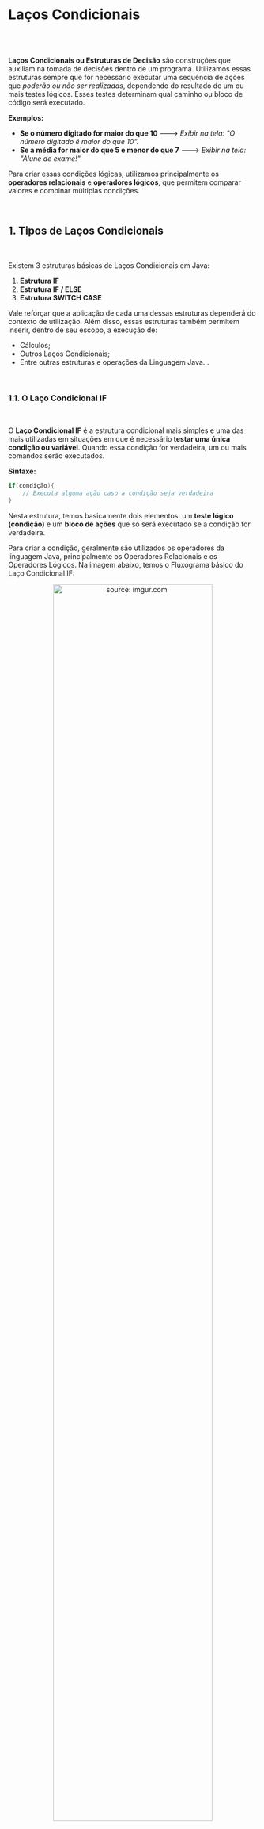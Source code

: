 <h1>Laços Condicionais</h1>

<br /><br />

**Laços Condicionais ou Estruturas de Decisão** são construções que auxiliam na tomada de decisões dentro de um programa. Utilizamos essas estruturas sempre que for necessário executar uma sequência de ações que *poderão ou não ser realizadas*, dependendo do resultado de um ou mais testes lógicos. Esses testes determinam qual caminho ou bloco de código será executado.

**Exemplos:**

- **Se o número digitado for maior do que 10** 🡒 *Exibir na tela: "O número digitado é maior do que 10".*
- **Se a média for maior do que 5 e menor do que 7** 🡒 *Exibir na tela: "Alune de exame!"*

Para criar essas condições lógicas, utilizamos principalmente os **operadores relacionais** e **operadores lógicos**, que permitem comparar valores e combinar múltiplas condições.

<br />

<h2>1. Tipos de Laços Condicionais</h2>

<br />

Existem 3 estruturas básicas de Laços Condicionais em Java:

1. **Estrutura IF**
2. **Estrutura IF / ELSE**
3. **Estrutura SWITCH CASE**

Vale reforçar que a aplicação de cada uma dessas estruturas dependerá do contexto de utilização. Além disso, essas estruturas também permitem inserir, dentro de seu escopo, a execução de:

- Cálculos;
- Outros Laços Condicionais;
- Entre outras estruturas e operações da Linguagem Java...

<br />

<h3>1.1. O Laço Condicional IF</h3>

<br />

O **Laço Condicional IF** é a estrutura condicional mais simples e uma das mais utilizadas em situações em que é necessário **testar uma única condição ou variável**. Quando essa condição for verdadeira, um ou mais comandos serão executados.

**Sintaxe:**

```java
if(condição){
	// Executa alguma ação caso a condição seja verdadeira
}
```

Nesta estrutura, temos basicamente dois elementos: um **teste lógico (condição)** e um **bloco de ações** que só será executado se a condição for verdadeira.

Para criar a condição, geralmente são utilizados os operadores da linguagem Java, principalmente os Operadores Relacionais e os Operadores Lógicos. Na imagem abaixo, temos o Fluxograma básico do Laço Condicional IF:

<div align="center"><img src="https://i.imgur.com/6RcELpu.png" title="source: imgur.com" width="80%"/></div>

Observe que o comando A será executado somente se a condição estabelecida no laço condicional for verdadeira (Sim) e na sequência os comandos B e C também serão executados. Caso a condição seja falsa (Não), o fluxo do programa continua normalmente executando apenas os comandos B e C, ignorando o Comando A.

Como exemplo prático vamos escrever um programa em Java que **valida se o valor das variáveis lógicas (boolean) X e Y são verdadeiras**.

A condição do `if` é escrita entre parênteses `(condição)`. Tudo o que estiver dentro dos parênteses **precisa ser verdadeiro** para que as instruções no bloco do `if` sejam executadas. Caso contrário, o bloco inteiro será ignorado durante a execução.

<br>

<img src="https://i.imgur.com/gsSDe7P.png" width="4%"/>**Exemplo 01 - Estrutura Condicional IF**

<br />

<img src="https://i.imgur.com/xNGQtIG.png" title="source: imgur.com" width="3%"/>**Fluxograma:**

<br />

<div align="center"><img src="https://i.imgur.com/SFaLUpx.png" title="source: imgur.com" /></div>

**Código em Java:**

```java
public class Exemplo1 {

	public static void main(String[] args) {
		boolean x = true;
		boolean y = false;
		
		if(x == true) {
			System.out.println("X é verdadeiro");
		}
		
		if(y) {
			System.out.println("Y é verdadeiro");
		}
	}
}
```

<img src="https://i.imgur.com/V2ReOnx.png" title="source: imgur.com" width="3%"/>**Resultado do Código:**

```bash
X é verdadeiro
```

Observe que **apenas o bloco que testa a variável `x` foi executado**, exibindo a mensagem: *"X é verdadeiro"*. O bloco que testa a variável `y` **não foi executado**, pois o valor de `y` é **falso**.

No segundo laço condicional `if`, dentro dos parênteses da condição, foi inserida apenas a variável `y`, sem qualquer comparação explícita. Como se trata de uma variável do tipo **boolean**, escrever apenas `y` dentro da condição é **equivalente a escrever**:

```java
y == true
```

Se quisermos testar se `y` é **falso**, podemos utilizar o **operador lógico de negação (!)**, escrevendo a condição da seguinte forma:

```java
!y
```

<br />

> **Importante:** O **acento de exclamação (`!`)**, na linguagem Java, representa o **operador lógico de negação**, ou seja, ele **inverte o valor lógico** da variável booleana. Se `y` for `true`, `!y` será `false`; e vice-versa.

<br />

<div align="left"><img src="https://i.imgur.com/JACNZiR.png" title="source: imgur.com" width="25px"/> <a href="https://github.com/rafaelq80/exemplos_java/blob/main/condicionais/src/estruturaCondicional/Exemplo1.java" target="_blank"><b>Código Fonte do Exemplo</b></a></div>

<br />

| <img src="https://i.imgur.com/RfjtOFi.png" title="source: imgur.com" width="120px"/> | <div align="left">**DICA:** *Os Operadores utilizados para comparar e/ou escrever as condições das estruturas que estudaremos estão disponíveis no conteúdo: <a href="05.md" target="_blank">Operadores</a>. Caso você tenha alguma dúvida, não deixe de rever este conteúdo!*</div> |
| ------------------------------------------------------------ | ------------------------------------------------------------ |

Agora vamos ver um exemplo do Laço Condicional **IF**, utilizando os Operadores Relacionais:

<br>

<img src="https://i.imgur.com/gsSDe7P.png" width="4%"/>**Exemplo 2 - Estrutura Condicional IF**

<br />

<img src="https://i.imgur.com/xNGQtIG.png" title="source: imgur.com" width="3%"/>**Fluxograma:**

<br />

<div align="center"><img src="https://i.imgur.com/12KtqiH.png" title="source: imgur.com" /></div>

**Código em Java:**

```java
public class Exemplo2 {

	public static void main(String[] args) {
		int n1 = 4, n2 = 3, n3 = 4;
		
		if(n1 < 5) {
			System.out.println("O número 1 é menor do que 5.");
		}
		
		if(n1 < n2) {
			System.out.println("O número 1 é menor do que o número 2.");
		}
		
		if(n1 == n3)
			System.out.println("O número 1 e o número 3 são iguais.");
	}
}
```

No código acima, temos três Laços Condicionais `if`, cada um testando uma condição distinta:

- No **primeiro `if`**, se o valor da variável **`n1` for menor que 5**, será exibida uma mensagem específica.
- No **segundo `if`**, se o valor da variável **`n1` for menor que o valor da variável `n2`**, será exibida uma **mensagem diferente da primeira**.
- No **terceiro `if`**, se o valor da variável **`n1` for igual ao valor da variável `n3`**, será exibida **outra mensagem distinta das anteriores**.

Cada bloco condicional funciona de forma independente e, por isso, **mais de um bloco pode ser executado**, caso as condições correspondentes sejam verdadeiras.

<img src="https://i.imgur.com/V2ReOnx.png" title="source: imgur.com" width="3%"/>**Resultado do Código:**

```bash
O número 1 é menor do que 5.
O número 1 e o número 3 são iguais.
```

Observe, neste exemplo, que o **terceiro Laço Condicional `if`** foi escrito **sem o uso de chaves**. Essas chaves delimitam o **escopo do laço condicional**, ou seja, definem qual bloco de código deve ser executado caso a condição seja verdadeira.

Quando as chaves **não são utilizadas**, o algoritmo interpreta que **apenas a primeira instrução após o `if` está vinculada à condição**. Isso significa que **somente essa linha será executada se a condição for verdadeira**. As demais instruções subsequentes **serão executadas normalmente, independentemente da condição**.

**Sintaxe:**

```java
// Laço Condicional IF com apenas uma ação - sem o escopo { }
if(condição)
	// Executa alguma ação caso a condição seja verdadeira

// Laço Condicional IF com mais de uma ação - com o escopo { }
if(condição){
	// Executa a primeira ação se a condição for verdadeira
	// Executa a segunda ação se a condição for verdadeira
}
```

<br />

<div align="left"><img src="https://i.imgur.com/JACNZiR.png" title="source: imgur.com" width="25px"/> <a href="https://github.com/rafaelq80/exemplos_java/blob/main/condicionais/src/estruturaCondicional/Exemplo2.java" target="_blank"><b>Código Fonte do Exemplo</b></a></div>

<br />

<h3>1.1.1. O Laço Condicional IF com duas ou mais condições</h3>

<br />

Vale ressaltar que a **condição** de um laço condicional `if` pode ser composta por **uma instrução simples** ou por **uma instrução composta**.

- Uma **instrução simples** testa **apenas uma condição**.
- Já uma **instrução composta** envolve **duas ou mais condições**, que podem ser avaliadas como verdadeiras ou falsas, dependendo da lógica aplicada. Nesse caso, a **ação só será executada** se o conjunto de condições atender ao critério estabelecido.

**Sintaxe:**

```java
if (condição_A <operador lógico> condição_B) {	
    // Executa alguma ação caso a condição seja verdadeira
}
```

Para construir essas condições compostas, é comum utilizar os **operadores relacionais** em conjunto com os **operadores lógicos** da linguagem Java, como:

- `&&` (E lógico)
- `||` (OU lógico)
- `!` (NÃO lógico – negação)

Esses operadores permitem combinar diferentes expressões lógicas para criar regras mais elaboradas de decisão.

<br>

<img src="https://i.imgur.com/gsSDe7P.png" width="4%"/>**Exemplo 3 - Estrutura Condicional IF - Condição Composta**

<br />

<img src="https://i.imgur.com/xNGQtIG.png" title="source: imgur.com" width="3%"/>**Fluxograma:**

<br />

<div align="center"><img src="https://i.imgur.com/IjB5zFQ.png" title="source: imgur.com" /></div>

**Código em Java:**

```java
public class Exemplo3 {

	public static void main(String[] args) {
		int idade = 18;
		boolean carteiraM = true;
		
		if(idade >= 18 && carteiraM == true) {
			System.out.println("Você pode dirigir.");
		}
	}
}
```

Observe no código acima, que a mensagem **"Você pode dirigir."**, somente será exibida se as 2 condições forem satisfeitas:

- **Idade maior do que 18 anos;**
- **Possuir a Carteira de motorista.**

Como estamos utilizando o **Operador Lógico && (E lógico ou Conjunção)**, as 2 condições acima devem ser verdadeiras para que o teste lógico seja Verdadeiro.

<img src="https://i.imgur.com/V2ReOnx.png" title="source: imgur.com" width="3%"/>**Resultado do Código:**

```bash
Você pode dirigir.
```

<br />

<div align="left"><img src="https://i.imgur.com/JACNZiR.png" title="source: imgur.com" width="25px"/> <a href="https://github.com/rafaelq80/exemplos_java/blob/main/condicionais/src/estruturaCondicional/Exemplo3.java" target="_blank"><b>Código Fonte do Exemplo</b></a></div>

<br />

<h3>1.2. O Laço Condicional IF/ELSE</h3>

<br />

A estrutura **`if`** também permite a execução de um ou mais comandos **quando a condição não é satisfeita** (ou seja, quando for **falsa**). Para isso, utilizamos a instrução complementar **`else`** (*senão*).

**Sintaxe:**

```java
if(condição){
    // Executa alguma ação caso a condição seja verdadeira
}else{
    // Executa alguma ação caso a condição anterior anterior seja falsa
}
```

A instrução **`else`**, quando usada em conjunto com o **`if`**, permite **tratar ambos os cenários possíveis**:
- Um bloco será executado **se a condição for verdadeira**;
- O outro bloco será executado **se a condição for falsa**.

Essa combinação torna o controle de fluxo mais completo e facilita a definição de comportamentos diferentes para cada resultado da condição.

Veja o Fluxograma básico desta estrutura:

<div align="center"><img src="https://i.imgur.com/mKnE9eA.png" title="source: imgur.com" width="80%"/></div>

Observe que o **comando A** será executado **somente se a condição for verdadeira** (*Sim*), e em seguida, o **comando C** também será executado.

Por outro lado, o **comando B** será executado **somente se a condição for falsa** (*Não*), e, da mesma forma, o **comando C** será executado na sequência.

Ou seja, o **comando C** será executado em **ambos os casos**, independentemente do resultado da condição, enquanto os comandos **A** e **B** são mutuamente exclusivos, conforme o valor lógico avaliado.

<br />

<img src="https://i.imgur.com/gsSDe7P.png" width="4%"/>**Exemplo 4 - Estrutura Condicional IF/ELSE**

<br />

<img src="https://i.imgur.com/xNGQtIG.png" title="source: imgur.com" width="3%"/>**Fluxograma:**

<br />

<div align="center"><img src="https://i.imgur.com/K048Umo.png" title="source: imgur.com" /></div>

**Código em Java:**

```java
public class Exemplo4 {

	public static void main(String[] args) {
		float nota1, nota2, media;
		Scanner leia = new Scanner(System.in);
		
		System.out.println("Digite a primeira nota: ");
		nota1 = leia.nextFloat();
		
		System.out.println("Digite a segunda nota: ");
		nota2 = leia.nextFloat();
		
		media = (nota1 + nota2)/2;
		
		if(media >= 6) {
			System.out.println("Parabéns, você foi aprovade!");
		}else {
			System.out.println("Infelizmente você foi reprovade...");
		}
	}
}
```

No exemplo acima, a condição **“se a média for maior ou igual a 6”** resultará na saída:

> **Parabéns, você foi aprovade!**

**Caso essa condição não seja atendida** (**falsa**), o bloco associado ao comando **`else`** será executado, resultando na seguinte saída:

> **Infelizmente, você foi reprovade...**

É importante observar que **apenas uma das duas saídas será exibida**, de acordo com o resultado da condição. Além disso, o **`else` só pode ser utilizado em um código que tenha, previamente, uma instrução `if` associada**.

Se a condição `media >= 6` for **verdadeira**, o bloco do `else` **não será executado**.

<img src="https://i.imgur.com/V2ReOnx.png" title="source: imgur.com" width="3%"/>**Resultado do Código:**

**Condição Verdadeira**

```bash
// Alune Aprovade
Digite a primeira nota: 
6
Digite a segunda nota: 
9
Parabéns, você foi aprovade!
```

**Condição Falsa**

```bash
// Alune Reprovade
Digite a primeira nota: 
4
Digite a segunda nota: 
4
Infelizmente você foi reprovade...
```

<br />

<div align="left"><img src="https://i.imgur.com/JACNZiR.png" title="source: imgur.com" width="25px"/> <a href="https://github.com/rafaelq80/exemplos_java/blob/main/condicionais/src/estruturaCondicional/Exemplo4.java" target="_blank"><b>Código Fonte do Exemplo</b></a></div>

<br />

<h3>1.2.1. Acrescentando mais opções (iF encadeado) - IF/ELSE IF/ELSE</h3>

<br />

O laço condicional **`if`** permite incluir quantos **`if's`** forem necessários em um algoritmo. No entanto, em situações em que utilizamos múltiplos `if's`, o **`else`** se torna uma condição obrigatória, sendo executado apenas **se todas as condições anteriores forem descartadas** por serem falsas.

Para criar **condições intermediárias** dentro de um laço condicional `if`, podemos utilizar a combinação **`else if`**. Essa estrutura permite testar **várias condições** em sequência, garantindo que o programa avalie uma a uma até encontrar a condição que seja verdadeira.

**Sintaxe:**

```java
if(condição 1){
    // Executa alguma ação caso a condição seja verdadeira
}else if (condição 2){
    // Executa alguma ação caso a condição anterior seja falsa
}else if (condição N){
    // Executa alguma ação caso as condições anteriores sejam falsas
}else{
    // Executa alguma ação caso todas as condições anteriores sejam falsas
}
```

Este laço condicional é amplamente utilizado em situações em que é necessário testar várias condições ou variáveis. Em cada passo, **as condições são testadas uma a uma**, até que uma delas seja satisfeita, momento em que o respectivo **bloco de comandos** será executado. Se **nenhuma das condições for satisfeita**, o bloco **`else`** será executado.

**É importante destacar que, se uma condição for verdadeira, as demais condições do laço condicional não serão mais testadas**. O programa irá executar apenas o bloco da condição que foi atendida e ignorará as demais.

Vamos dar sequência ao nosso exemplo anterior, **acrescentando uma nova condição**: **“Alune em exame!”**.

### **Nova Condição**

Para exibir a mensagem **“Alune de exame!”**, a média **deve ser igual a 5**.

<br>

<img src="https://i.imgur.com/gsSDe7P.png" width="4%"/>**Exemplo 5 - Estrutura Condicional IF Encadeado**

<br />

<img src="https://i.imgur.com/xNGQtIG.png" title="source: imgur.com" width="3%"/>**Fluxograma:**

<br />

<div align="center"><img src="https://i.imgur.com/vHzCUpr.png" title="source: imgur.com" /></div>

**Código em Java:**

```java
public class Exemplo5 {

	public static void main(String[] args) {
		float nota1, nota2, media;
		Scanner leia = new Scanner(System.in);

		System.out.println("Digite a primeira nota: ");
		nota1 = leia.nextFloat();
	
		System.out.println("Digite a segunda nota: ");
		nota2 = leia.nextFloat();
	
		media = (nota1 + nota2)/2;
		
		if(media >= 6) {
			System.out.println("Parabéns, você foi aprovade!");
		}else if(media == 5){
			System.out.println("Alune de exame!");
		}else {
			System.out.println("Infelizmente você foi reprovade...");
		}
	}
}
```

Observe o código acima, que agora ele possui 3 condições:

**I.** *Se a condição **média maior ou igual a 6** for verdadeira*, será exibida a mensagem:

> **"Parabéns, você foi aprovade!"**

**II.** *Se a condição **média igual a 5** for verdadeira*, será exibida a mensagem:

> **"Alune de exame!"**

**III.** *Se **as duas condições anteriores forem falsas** (ou seja, SENÃO),* será exibida a mensagem:

> **"Infelizmente, você foi reprovade..."**

<br>

<img src="https://i.imgur.com/V2ReOnx.png" title="source: imgur.com" width="3%"/>**Resultado do Código:**

**Média igual a 5**

```bash
// Alune de Exame
Digite a primeira nota: 
5
Digite a segunda nota: 
5
Alune de exame!
```

<br />

<div align="left"><img src="https://i.imgur.com/JACNZiR.png" title="source: imgur.com" width="25px"/> <a href="https://github.com/rafaelq80/exemplos_java/blob/main/condicionais/src/estruturaCondicional/Exemplo5.java" target="_blank"><b>Código Fonte do Exemplo</b></a></div>

<br />

<h3>1.3. Laço Condicional SWITCH CASE</h3>

<br />

**Switch Case** também é uma estrutura condicional, ou seja, uma **estrutura de decisão**, onde podemos, por meio de **premissas**, indicar qual ação deve ser executada conforme a opção escolhida. Em outras palavras, o **Switch Case** é um laço condicional que define o código a ser executado com base na comparação de valores.

> Uma **premissa** é uma afirmação ou proposição que serve como base ou ponto de partida para um raciocínio ou argumento. Em outras palavras, é uma condição ou fato que é aceito como verdadeiro e que será utilizado para tomar uma decisão ou tirar uma conclusão.
>
> **Exemplo:**
>
> - **Premissa**: "Se a opção for igual a 6."
> - **Decisão**: Com base nessa premissa, podemos decidir qual ação será tomada pelo programa.

**Sintaxe:**

```java
switch(variável ou valor){
    case valor1:
        // Executa alguma ação caso esta condição seja verdadeira
        break;
    case valor2:
        // Executa alguma ação caso esta condição seja verdadeira
        break;
    case valorN:
        // Executa alguma ação caso esta condição seja verdadeira
        break;
    default:
        // Opcional -  Executa alguma ação caso todas as condições acima forem falsas
}
```

O laço condicional **`SWITCH CASE`** representa uma maneira mais simples de estruturar o encadeamento de várias instruções **`IF`**. Ele é uma alternativa que reduz a complexidade quando há múltiplas condições a serem verificadas.

No **`SWITCH CASE`**, o conteúdo da **variável** da cláusula **`SWITCH`** é comparado com os valores constantes definidos nas cláusulas **`CASE`**. Caso uma das comparações seja verdadeira, o comando associado a esse **`CASE`** é executado (somente esse comando). Se nenhuma comparação for verdadeira, a estrutura executa a cláusula **`DEFAULT`**.

Este laço é amplamente utilizado na construção de **menus de opções**, onde o usuário escolhe um item do menu digitando uma letra ou número.

**Importante destacar** que, caso uma condição seja verdadeira, **as demais condições do laço condicional não serão testadas**.

Outro ponto importante é que, para cada **`CASE`**, devemos incluir o comando **`BREAK`**, que indica que as ações para aquela opção foram finalizadas. A única exceção é a cláusula **`DEFAULT`**, que não requer o comando **`BREAK`**, pois ela só será executada se todas as outras opções falharem. Vale notar que a cláusula **`DEFAULT`** não é obrigatória.

<div align="center"><img src="https://i.imgur.com/l8GbQB6.png" title="source: imgur.com" width="80%"/></div>

- Observe que o **comando A** será executado somente se o **`case valor 1`** for verdadeiro (Sim). O **comando B** será executado somente se o **`case valor 2`** for verdadeiro (Sim). O **comando C** será executado somente se o **`case valor 1`** e o **`case valor 2`** forem **falsos** (Não).

  

  ### **Algumas regras importantes para instruções `SWITCH CASE`:**

  - **Valores duplicados de `case` não são permitidos**. Cada valor no `case` deve ser único dentro da mesma instrução `switch`.
  - O valor de um `case` deve ser **do mesmo tipo de dado** da variável inserida na instrução **`switch`**.
  - O valor de um `case` deve ser **uma constante ou literal**. **Variáveis** ou **testes lógicos** não são permitidos.
  - A instrução **`break`** é usada dentro do `case` para encerrar uma sequência de instruções e evitar a execução dos próximos `cases`.
  - Embora a instrução **`break`** seja **opcional**, caso ela seja omitida, a execução continuará no próximo `case`, causando um erro conhecido como "*fall-through*".
  - A instrução **`default`** é **opcional**. Ela será executada se nenhuma das condições dos `cases` anteriores for satisfeita.

Vamos construir no **Exemplo 6** um Menu com 3 opções. De acordo com o numero digitado, uma mensagem diferente será exibida na tela:

<br />

<img src="https://i.imgur.com/gsSDe7P.png" width="4%"/>**Exemplo 6 - Estrutura Condicional SWITCH CASE**

<br />

<img src="https://i.imgur.com/xNGQtIG.png" title="source: imgur.com" width="3%"/>**Fluxograma:**

<br />

<div align="center"><img src="https://i.imgur.com/eVLYAG2.png" title="source: imgur.com" /></div>

**Código em Java:**

```java
public class Exemplo6 {

	public static void main(String[] args) {

		int opcao;
		Scanner leia = new Scanner(System.in);

		System.out.println("# ## ### #### #########   Menu   ########## #### ### ## #");
		System.out.println("\n--Digite 1 para ver Indicação de um Livro--");
		System.out.println("--Digite 2 para ver ler uma Frase Motivacional--");
		System.out.println("--Digite 3 para receber uma Indicação de música--");
		opcao = leia.nextInt();

		switch (opcao) {
		case 1:
			System.out.println("Livro: O Alquimista");
			break;
		case 2:
			System.out.println(
                "Frase motivacional: Se você cair, levante! Não dá para andar deitado.");
			break;
		case 3:
			System.out.println("Música: AURORA - No Cure For Me.");
			break;
		}
	}
}
```

Observe no código abaixo que o comando **`SWITCH`** recebe a **variável `opcao`**, que irá armazenar o número da opção escolhida pelo usuário.

Em seguida, cada um dos comandos **`CASE`** verifica uma das opções do menu:

- **Caso a opção 1 seja escolhida**, será exibido o livro.
- **Caso a opção 2 seja escolhida**, será exibida a frase.
- **Caso a opção 3 seja escolhida**, será exibida a música.

Note que, neste exemplo, temos apenas 3 opções para o menu, mas podemos facilmente adicionar outras opções de escolha para o usuário, simplesmente incluindo mais **`cases`** com as respectivas ações.

<img src="https://i.imgur.com/V2ReOnx.png" title="source: imgur.com" width="3%"/>**Resultado do Código:**

```bash
// Caso 2 Escolhido

# ## ### #### #########   Menu   ########## #### ### ## #

--Digite 1 para ver indicação de um livro--
--Digite 2 para ver ler uma frase motivacional--
--Digite 3 para receber uma indicação de música--
2
Frase motivacional: Se você cair, levante! Não dá para andar deitado.
```

<br />

<div align="left"><img src="https://i.imgur.com/JACNZiR.png" title="source: imgur.com" width="25px"/> <a href="https://github.com/rafaelq80/exemplos_java/blob/main/condicionais/src/estruturaCondicional/Exemplo6.java" target="_blank"><b>Código Fonte do Exemplo</b></a></div>

<br />

<h3>1.3.1. SWITCH CASE com a cláusula DEFAULT</h3>

<br />

Observe no **Exemplo 06**, que caso o usuário escolha uma opção que **não existe**, como o número 4, **nenhuma mensagem será exibida** e o programa será finalizado sem dar nenhuma resposta.

Para resolver esse problema, podemos adicionar a cláusula **`DEFAULT`** no código. O **`DEFAULT`** é uma opção padrão que será executada sempre que o valor escolhido não corresponder a nenhum dos **`CASE`** definidos. Dessa forma, o código exibe uma mensagem ou executa algum processamento sempre que o usuário digitar qualquer número diferente de 1, 2 ou 3.

<br>

<img src="https://i.imgur.com/gsSDe7P.png" width="4%"/>**Exemplo 7 - Estrutura Condicional SWITCH CASE - DEFAULT**

<br />

<img src="https://i.imgur.com/xNGQtIG.png" title="source: imgur.com" width="3%"/>**Fluxograma:**

<br />

<div align="center"><img src="https://i.imgur.com/eVLYAG2.png" title="source: imgur.com" /></div>

**Código em Java:**

```java
public class Exemplo7 {

	public static void main(String[] args) {

		int opcao;
		Scanner leia = new Scanner(System.in);

		System.out.println("# ## ### #### #########   Menu   ########## #### ### ## #");

		System.out.println("\n--Digite 1 para ver Indicação de um Livro--");
		System.out.println("--Digite 2 para ver ler uma Frase Motivacional--");
		System.out.println("--Digite 3 para receber uma Indicação de música--");
		opcao = leia.nextInt();

		switch (opcao) {
		case 1:
			System.out.println("Livro: O Alquimista");
			break;
		case 2:
			System.out.println(
                "Frase motivacional: Se você cair, levante! Não dá para andar deitado.");
			break;
		case 3:
			System.out.println("Música: AURORA - No Cure For Me.");
			break;
		default:
			System.out.println("Opção inválida!");
		}
	}
}
```

<img src="https://i.imgur.com/V2ReOnx.png" title="source: imgur.com" width="3%"/>**Resultado do Código:**

```bash
// Opção Default executada

# ## ### #### #########   Menu   ########## #### ### ## #

--Digite 1 para ver indicação de um livro--
--Digite 2 para ver ler uma frase motivacional--
--Digite 3 para receber uma indicação de música--
4
Opção inválida!
```

Observe que ao executar o código com a instrução **default**, ao digitar o valor 4, será exibida uma mensagem na tela informando que a **Opção digitada é inválida**.

<br />

<div align="left"><img src="https://i.imgur.com/JACNZiR.png" title="source: imgur.com" width="25px"/> <a href="https://github.com/rafaelq80/exemplos_java/blob/main/condicionais/src/estruturaCondicional/Exemplo7.java" target="_blank"><b>Código Fonte do Exemplo</b></a></div>

<br />

<br />

------

## 🔑**Pontos chave:**

1. O **laço condicional** ou **fluxo de controle** é um recurso essencial na programação, pois permite que os programas tomem decisões com base em condições pré-definidas, tornando a lógica do código mais flexível.
2. O **controle** e o **fluxo** de execução do programa podem ser gerenciados por meio das instruções **`if-else`** ou **`switch`**, que determinam quais ações devem ser realizadas dependendo do valor das condições.
3. Dependendo das **condições** definidas no fluxo de controle, o programa pode gerar **resultados diferentes**, adaptando-se a várias situações.
4. Quando as condições são **numerosas**, é mais indicado utilizar a instrução **`switch`**, pois ela pode tornar o código mais organizado e legível em comparação ao uso de múltiplas instruções **`if-else`**.
5. Você pode **aninha**r condições dentro de um bloco lógico, o que permite verificar várias condições de forma hierárquica e mais organizada.
6. Embora não seja obrigatório, é **aconselhável** incluir um **caso padrão** (usando a cláusula **`default`**) em uma instrução **`switch`**. Isso garante que, caso nenhuma das condições especificadas seja atendida, uma ação padrão seja executada.

<br />

<br />

<div align="left"><a href="README.md"><img src="https://i.imgur.com/XMgF3gl.png" title="source: imgur.com" width="3%"/>Voltar</a></div>	

